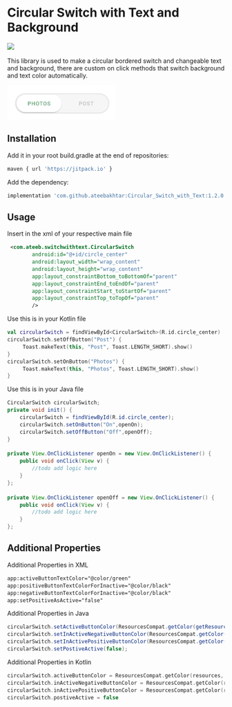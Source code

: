 # Circular Switch with Text and Background 
[![](https://jitpack.io/v/ateebakhtar/Circular_Switch_with_Text.svg)](https://jitpack.io/#ateebakhtar/Circular_Switch_with_Text) 

This library is used to make a circular bordered switch and changeable text and background, there are custom on click methods that switch background and text color automatically.

![Screen Shot](screenshot.jpg)

## Installation

Add it in your root build.gradle at the end of repositories:

```bash
maven { url 'https://jitpack.io' }
```

Add the dependency:

```bash
implementation 'com.github.ateebakhtar:Circular_Switch_with_Text:1.2.0'
```


## Usage

Insert in the xml of your respective main file

```xml
 <com.ateeb.switchwithtext.CircularSwitch
        android:id="@+id/circle_center"
        android:layout_width="wrap_content"
        android:layout_height="wrap_content"
        app:layout_constraintBottom_toBottomOf="parent"
        app:layout_constraintEnd_toEndOf="parent"
        app:layout_constraintStart_toStartOf="parent"
        app:layout_constraintTop_toTopOf="parent"
        />
```
Use this is in your Kotlin file

```kotlin
val circularSwitch = findViewById<CircularSwitch>(R.id.circle_center)
circularSwitch.setOffButton("Post") {
     Toast.makeText(this, "Post", Toast.LENGTH_SHORT).show()
}
circularSwitch.setOnButton("Photos") {
     Toast.makeText(this, "Photos", Toast.LENGTH_SHORT).show()
}
```

Use this is in your Java file
```Java
CircularSwitch circularSwitch;
private void init() {
    circularSwitch = findViewById(R.id.circle_center);
    circularSwitch.setOnButton("On",openOn);
    circularSwitch.setOffButton("Off",openOff);
}

private View.OnClickListener openOn = new View.OnClickListener() {
    public void onClick(View v) {
        //todo add logic here
    }
};

private View.OnClickListener openOff = new View.OnClickListener() {
    public void onClick(View v) {
        //todo add logic here
    }
};
```
## Additional Properties
 
Additional Properties in XML
```xml
app:activeButtonTextColor="@color/green"
app:positiveButtonTextColorForInactive="@color/black"
app:negativeButtonTextColorForInactive="@color/black"
app:setPositiveAsActive="false"
```
Additional Properties in Java
```java
circularSwitch.setActiveButtonColor(ResourcesCompat.getColor(getResources(),R.color.grey,null));
circularSwitch.setInActiveNegativeButtonColor(ResourcesCompat.getColor(getResources(),R.color.grey,null));
circularSwitch.setInActivePositiveButtonColor(ResourcesCompat.getColor(getResources(),R.color.grey,null));
circularSwitch.setPostiveActive(false);
```

Additional Properties in Kotlin
```kotlin
circularSwitch.activeButtonColor = ResourcesCompat.getColor(resources, R.color.grey, null)
circularSwitch.inActiveNegativeButtonColor = ResourcesCompat.getColor(resources, R.color.grey, null)
circularSwitch.inActivePositiveButtonColor = ResourcesCompat.getColor(resources, R.color.grey, null)
circularSwitch.postiveActive = false
```
